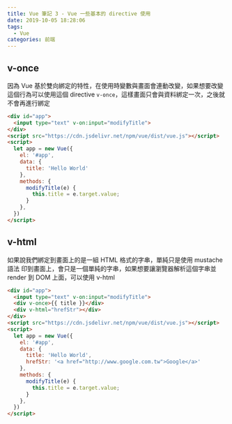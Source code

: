 ```yaml
---
title: Vue 筆記 3 - Vue 一些基本的 directive 使用
date: 2019-10-05 18:28:06
tags:
  - Vue
categories: 前端
---
```


## v-once
因為 Vue 基於雙向綁定的特性，在使用時變數與畫面會連動改變，如果想要改變這個行為可以使用這個 directive `v-once`，這樣畫面只會與資料綁定一次，之後就不會再進行綁定

``` HTML
<div id="app">
  <input type="text" v-on:input="modifyTitle">
</div>
<script src="https://cdn.jsdelivr.net/npm/vue/dist/vue.js"></script>
<script>
  let app = new Vue({
    el: '#app',
    data: {
      title: 'Hello World'
    },
    methods: {
      modifyTitle(e) {
        this.title = e.target.value;
      }
    },
  })
</script>
```

## v-html
如果說我們綁定到畫面上的是一組 HTML 格式的字串，單純只是使用 mustache 語法 印到畫面上，會只是一個單純的字串，如果想要讓瀏覽器解析這個字串並 render 到 DOM 上面，可以使用 v-html

``` HTML
<div id="app">
  <input type="text" v-on:input="modifyTitle">
  <div v-once>{{ title }}</div>
  <div v-html="hrefStr"></div>
</div>
<script src="https://cdn.jsdelivr.net/npm/vue/dist/vue.js"></script>
<script>
  let app = new Vue({
    el: '#app',
    data: {
      title: 'Hello World',
      hrefStr: '<a href="http://www.google.com.tw">Google</a>'
    },
    methods: {
      modifyTitle(e) {
        this.title = e.target.value;
      }
    },
  })
</script>
```